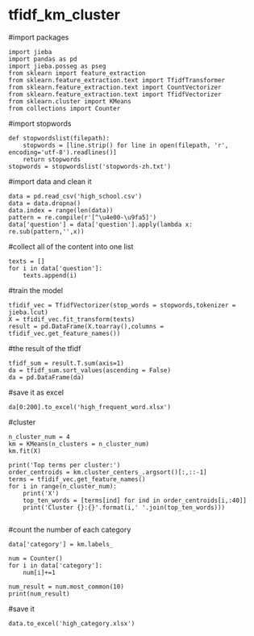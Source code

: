 # tfidf_km_cluster

#import packages
```
import jieba
import pandas as pd
import jieba.posseg as pseg
from sklearn import feature_extraction
from sklearn.feature_extraction.text import TfidfTransformer
from sklearn.feature_extraction.text import CountVectorizer
from sklearn.feature_extraction.text import TfidfVectorizer
from sklearn.cluster import KMeans
from collections import Counter
```

#import stopwords
```
def stopwordslist(filepath):
    stopwords = [line.strip() for line in open(filepath, 'r', encoding='utf-8').readlines()]
    return stopwords
stopwords = stopwordslist('stopwords-zh.txt')
```
#import data and clean it
```
data = pd.read_csv('high_school.csv')
data = data.dropna()
data.index = range(len(data))
pattern = re.compile(r'[^\u4e00-\u9fa5]')
data['question'] = data['question'].apply(lambda x: re.sub(pattern,'',x))
```
#collect all of the content into one list
```
texts = []
for i in data['question']:
    texts.append(i)
```
#train the model
```
tfidif_vec = TfidfVectorizer(stop_words = stopwords,tokenizer = jieba.lcut)
X = tfidif_vec.fit_transform(texts)
result = pd.DataFrame(X.toarray(),columns = tfidif_vec.get_feature_names())
```
#the result of the tfidf
```
tfidf_sum = result.T.sum(axis=1)
da = tfidf_sum.sort_values(ascending = False)
da = pd.DataFrame(da)
```
#save it as excel
```
da[0:200].to_excel('high_frequent_word.xlsx')
```

#cluster
```
n_cluster_num = 4
km = KMeans(n_clusters = n_cluster_num)
km.fit(X)

print('Top terms per cluster:')
order_centroids = km.cluster_centers_.argsort()[:,::-1]
terms = tfidif_vec.get_feature_names()
for i in range(n_cluster_num):
    print('X')
    top_ten_words = [terms[ind] for ind in order_centroids[i,:40]]
    print('Cluster {}:{}'.format(i,' '.join(top_ten_words)))
    
```

#count the number of each category
```
data['category'] = km.labels_

num = Counter()
for i in data['category']:
    num[i]+=1
    
num_result = num.most_common(10)
print(num_result)
```
#save it
```
data.to_excel('high_category.xlsx')
```

